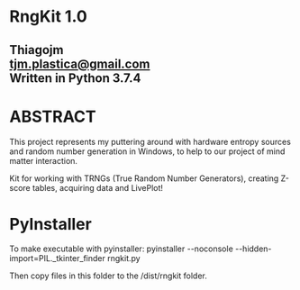 # RngKit 1.0
Thiagojm  
tjm.plastica@gmail.com    
Written in Python 3.7.4  
-----------------------

# ABSTRACT

This project represents my puttering around with hardware entropy sources and
random number generation in Windows, to help to our project of mind matter interaction.

Kit for working with TRNGs (True Random Number Generators), creating Z-score tables, acquiring data and LivePlot!

# PyInstaller  

To make executable with pyinstaller:
pyinstaller --noconsole --hidden-import=PIL._tkinter_finder rngkit.py

Then copy files in this folder to the /dist/rngkit folder.
